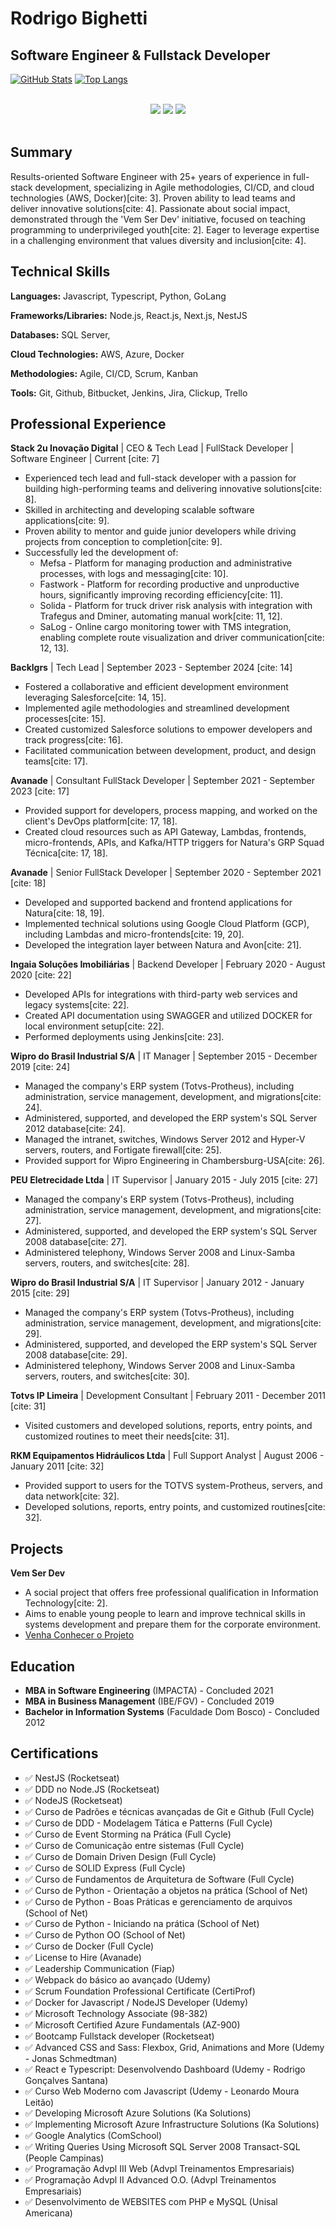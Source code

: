 # Rodrigo Bighetti

## Software Engineer & Fullstack Developer

[![GitHub Stats](https://github-readme-stats.vercel.app/api?username=robighetti&show_icons=true&theme=dracula&include_all_commits=true&count_private=true)](https://github.com/robighetti)
[![Top Langs](https://github-readme-stats.vercel.app/api/top-langs/?username=robighetti&layout=compact&langs_count=7&theme=dracula)](https://github.com/robighetti)

</br>

<div align="center">
<a href = "mailto:robighetti@gmail.com"><img src="https://img.shields.io/badge/-Gmail-%23333?style=for-the-badge&logo=gmail&logoColor=white" target="_blank"></a>
<a href="https://www.linkedin.com/in/rodrigo-bighetti/" target="_blank"><img src="https://img.shields.io/badge/-LinkedIn-%230077B5?style=for-the-badge&logo=linkedin&logoColor=white" target="_blank"></a>
<a href="https://github.com/robighetti" target="_blank"><img src="https://img.shields.io/badge/-Github-%23181717?style=for-the-badge&logo=github&logoColor=white" target="_blank"></a>
</div>

</br>

## Summary

Results-oriented Software Engineer with 25+ years of experience in full-stack development, specializing in Agile methodologies, CI/CD, and cloud technologies (AWS, Docker)[cite: 3]. Proven ability to lead teams and deliver innovative solutions[cite: 4]. Passionate about social impact, demonstrated through the 'Vem Ser Dev' initiative, focused on teaching programming to underprivileged youth[cite: 2]. Eager to leverage expertise in a challenging environment that values diversity and inclusion[cite: 4].

## Technical Skills

**Languages:** Javascript, Typescript, Python, GoLang

**Frameworks/Libraries:** Node.js, React.js, Next.js, NestJS

**Databases:** SQL Server,  

**Cloud Technologies:** AWS, Azure, Docker

**Methodologies:** Agile, CI/CD, Scrum, Kanban

**Tools:** Git, Github, Bitbucket, Jenkins, Jira, Clickup, Trello

## Professional Experience

**Stack 2u Inovação Digital** | CEO & Tech Lead | FullStack Developer | Software Engineer | Current [cite: 7]

* Experienced tech lead and full-stack developer with a passion for building high-performing teams and delivering innovative solutions[cite: 8].
* Skilled in architecting and developing scalable software applications[cite: 9].
* Proven ability to mentor and guide junior developers while driving projects from conception to completion[cite: 9].
* Successfully led the development of:
    * Mefsa - Platform for managing production and administrative processes, with logs and messaging[cite: 10].
    * Fastwork - Platform for recording productive and unproductive hours, significantly improving recording efficiency[cite: 11].
    * Solida - Platform for truck driver risk analysis with integration with Trafegus and Dminer, automating manual work[cite: 11, 12].
    * SaLog - Online cargo monitoring tower with TMS integration, enabling complete route visualization and driver communication[cite: 12, 13].

**Backlgrs** | Tech Lead | September 2023 - September 2024 [cite: 14]

* Fostered a collaborative and efficient development environment leveraging Salesforce[cite: 14, 15].
* Implemented agile methodologies and streamlined development processes[cite: 15].
* Created customized Salesforce solutions to empower developers and track progress[cite: 16].
* Facilitated communication between development, product, and design teams[cite: 17].

**Avanade** | Consultant FullStack Developer | September 2021 - September 2023 [cite: 17]

* Provided support for developers, process mapping, and worked on the client's DevOps platform[cite: 17, 18].
* Created cloud resources such as API Gateway, Lambdas, frontends, micro-frontends, APIs, and Kafka/HTTP triggers for Natura's GRP Squad Técnica[cite: 17, 18].

**Avanade** | Senior FullStack Developer | September 2020 - September 2021 [cite: 18]

* Developed and supported backend and frontend applications for Natura[cite: 18, 19].
* Implemented technical solutions using Google Cloud Platform (GCP), including Lambdas and micro-frontends[cite: 19, 20].
* Developed the integration layer between Natura and Avon[cite: 21].

**Ingaia Soluções Imobiliárias** | Backend Developer | February 2020 - August 2020 [cite: 22]

* Developed APIs for integrations with third-party web services and legacy systems[cite: 22].
* Created API documentation using SWAGGER and utilized DOCKER for local environment setup[cite: 22].
* Performed deployments using Jenkins[cite: 23].

**Wipro do Brasil Industrial S/A** | IT Manager | September 2015 - December 2019 [cite: 24]

* Managed the company's ERP system (Totvs-Protheus), including administration, service management, development, and migrations[cite: 24].
* Administered, supported, and developed the ERP system's SQL Server 2012 database[cite: 24].
* Managed the intranet, switches, Windows Server 2012 and Hyper-V servers, routers, and Fortigate firewall[cite: 25].
* Provided support for Wipro Engineering in Chambersburg-USA[cite: 26].

**PEU Eletrecidade Ltda** | IT Supervisor | January 2015 - July 2015 [cite: 27]

* Managed the company's ERP system (Totvs-Protheus), including administration, service management, development, and migrations[cite: 27].
* Administered, supported, and developed the ERP system's SQL Server 2008 database[cite: 27].
* Administered telephony, Windows Server 2008 and Linux-Samba servers, routers, and switches[cite: 28].

**Wipro do Brasil Industrial S/A** | IT Supervisor | January 2012 - January 2015 [cite: 29]

* Managed the company's ERP system (Totvs-Protheus), including administration, service management, development, and migrations[cite: 29].
* Administered, supported, and developed the ERP system's SQL Server 2008 database[cite: 29].
* Administered telephony, Windows Server 2008 and Linux-Samba servers, routers, and switches[cite: 30].

**Totvs IP Limeira** | Development Consultant | February 2011 - December 2011 [cite: 31]

* Visited customers and developed solutions, reports, entry points, and customized routines to meet their needs[cite: 31].

**RKM Equipamentos Hidráulicos Ltda** | Full Support Analyst | August 2006 - January 2011 [cite: 32]

* Provided support to users for the TOTVS system-Protheus, servers, and data network[cite: 32].
* Developed solutions, reports, entry points, and customized routines[cite: 32].

## Projects

**Vem Ser Dev**

* A social project that offers free professional qualification in Information Technology[cite: 2].
* Aims to enable young people to learn and improve technical skills in systems development and prepare them for the corporate environment.
* [Venha Conhecer o Projeto](https://vemserdev.net/)

## Education

* **MBA in Software Engineering** (IMPACTA) - Concluded 2021
* **MBA in Business Management** (IBE/FGV) - Concluded 2019
* **Bachelor in Information Systems** (Faculdade Dom Bosco) - Concluded 2012

## Certifications

* ✅ NestJS (Rocketseat)
* ✅ DDD no Node.JS (Rocketseat)
* ✅ NodeJS (Rocketseat) 
* ✅ Curso de Padrões e técnicas avançadas de Git e Github (Full Cycle) 
* ✅ Curso de DDD - Modelagem Tática e Patterns (Full Cycle) 
* ✅ Curso de Event Storming na Prática (Full Cycle) 
* ✅ Curso de Comunicação entre sistemas (Full Cycle) 
* ✅ Curso de Domain Driven Design (Full Cycle) 
* ✅ Curso de SOLID Express (Full Cycle) 
* ✅ Curso de Fundamentos de Arquitetura de Software (Full Cycle) 
* ✅ Curso de Python - Orientação a objetos na prática (School of Net) 
* ✅ Curso de Python - Boas Práticas e gerenciamento de arquivos (School of Net) 
* ✅ Curso de Python - Iniciando na prática (School of Net) 
* ✅ Curso de Python OO (School of Net) 
* ✅ Curso de Docker (Full Cycle) 
* ✅ License to Hire (Avanade) 
* ✅ Leadership Communication (Fiap) 
* ✅ Webpack do básico ao avançado (Udemy) 
* ✅ Scrum Foundation Professional Certificate (CertiProf) 
* ✅ Docker for Javascript / NodeJS Developer (Udemy) 
* ✅ Microsoft Technology Associate (98-382) 
* ✅ Microsoft Certified Azure Fundamentals (AZ-900) 
* ✅ Bootcamp Fullstack developer (Rocketseat) 
* ✅ Advanced CSS and Sass: Flexbox, Grid, Animations and More (Udemy - Jonas Schmedtman) 
* ✅ React e Typescript: Desenvolvendo Dashboard (Udemy - Rodrigo Gonçalves Santana) 
* ✅ Curso Web Moderno com Javascript (Udemy - Leonardo Moura Leitão) 
* ✅ Developing Microsoft Azure Solutions (Ka Solutions) 
* ✅ Implementing Microsoft Azure Infrastructure Solutions (Ka Solutions) 
* ✅ Google Analytics (ComSchool) 
* ✅ Writing Queries Using Microsoft SQL Server 2008 Transact-SQL (People Campinas) 
* ✅ Programação Advpl III Web (Advpl Treinamentos Empresariais) 
* ✅ Programação Advpl II Advanced O.O. (Advpl Treinamentos Empresariais) 
* ✅ Desenvolvimento de WEBSITES com PHP e MySQL (Unisal Americana) 
